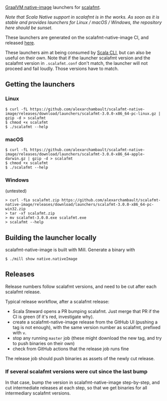[GraalVM native-image](https://www.graalvm.org/docs/getting-started/#native-images) launchers for [scalafmt](https://scalameta.org/scalafmt).

_Note that Scala Native support in scalafmt is in the works. As soon as it is stable and provides launchers for Linux / macOS / Windows, the repository here should be sunset._

These launchers are generated on the scalafmt-native-image CI, and released [here](https://github.com/VirtusLab/scalafmt-native-image/releases/).

These launchers aim at being consumed by [Scala CLI](https://github.com/VirtusLab/scala-cli), but can also be useful on their own. Note that if the launcher scalafmt version and the scalafmt version in `.scalafmt.conf` don't match, the launcher will not proceed and fail loudly. Those versions have to match.

## Getting the launchers

### Linux

```text
$ curl -fL https://github.com/alexarchambault/scalafmt-native-image/releases/download/launchers/scalafmt-3.0.0-x86_64-pc-linux.gz | gzip -d > scalafmt
$ chmod +x scalafmt
$ ./scalafmt --help
```

### macOS

```text
$ curl -fL https://github.com/alexarchambault/scalafmt-native-image/releases/download/launchers/scalafmt-3.0.0-x86_64-apple-darwin.gz | gzip -d > scalafmt
$ chmod +x scalafmt
$ ./scalafmt --help
```

### Windows

(untested)

```text
> curl -fLo scalafmt.zip https://github.com/alexarchambault/scalafmt-native-image/releases/download/launchers/scalafmt-3.0.0-x86_64-pc-win32.zip
> tar -xf scalafmt.zip
> mv scalafmt-3.0.0.exe scalafmt.exe
> scalafmt --help
```

## Building the launcher locally

scalafmt-native-image is built with Mill. Generate a binary with
```text
$ ./mill show native.nativeImage
```

## Releases

Release numbers follow scalafmt versions, and need to be cut after each scalafmt release.

Typical release workflow, after a scalafmt release:
- Scala Steward opens a PR bumping scalafmt. Just merge that PR if the CI is green (if it's red, investigate why).
- create a scalafmt-native-image release from the GitHub UI (pushing a tag is not enough), with the same version number as scalafmt, prefixed with `v`.
- stop any running `master` job (these might download the new tag, and try to push binaries on their own) 
- check from GitHub actions that the release job runs fine

The release job should push binaries as assets of the newly cut release.

### If several scalafmt versions were cut since the last bump

In that case, bump the version in scalafmt-native-image step-by-step, and cut intermediate releases at each step, so that we get binaries for all intermediary scalafmt versions.
